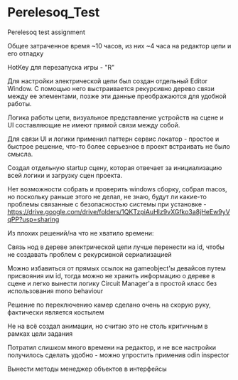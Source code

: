 # Perelesoq_Test
Perelesoq test assignment


Общее затраченное время ~10 часов, из них ~4 часа на редактор цепи и его отладку

HotKey для перезапуска игры - "R"

Для настройки электрической цепи был создан отдельный Editor Window. С помощью него выстраивается рекурсивно дерево связи между ее элементами, позже эти данные преображаются для удобной работы.

Логика работы цепи, визуальное представление устройств на сцене и UI составляющие не имеют прямой связи между собой.

Для связи UI и логики применил паттерн сервис локатор - простое и быстрое решение, что-то более серьезное в проект встраивать не было смысла.

Создал отдельную startup сцену, которая отвечает за инициализацию всей логики и загрузку сцен проекта.

Нет возможности собрать и проверить windows сборку, собрал macos, но поскольку раньше этого не делал, не знаю, будут ли какие-то проблемы связанные с безопасностью системы при установке - https://drive.google.com/drive/folders/1QKTzpiAuHIz9vXGfko3a8jHeEw9yVqPP?usp=sharing

Из плохих решений/на что не хватило времени:

Связь нод в дереве электрической цепи лучше перенести на id, чтобы не создавать проблем с рекурсивной сериализацией

Можно избавиться от прямых ссылок на gameobject'ы девайсов путем присвояния им id, тогда можно не хранить информацию о дереве в сцене и легко вынести логику Circuit Manager'a в простой класс без использования mono behaviour

Решение по переключению камер сделано очень на скорую руку, фактически является костылем

Не на всё создал анимации, но считаю это не столь критичным в рамках цели задания

Потратил слишком много времени на редактор, и не все настройки получилось сделать удобно - можно упростить применив odin inspector

Вынести методы менеджер объектов в интерфейсы
